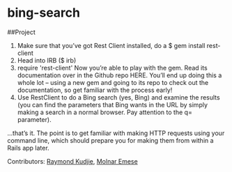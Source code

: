 # bing-search
##Project
1. Make sure that you’ve got Rest Client installed, do a $ gem install rest-client
2. Head into IRB ($ irb)
3. require 'rest-client'
    Now you’re able to play with the gem. Read its documentation over in the Github repo HERE. You’ll end up doing this a whole lot – using a new gem and going to its repo to check out the documentation, so get familiar with the process early!
4. Use RestClient to do a Bing search (yes, Bing) and examine the results (you can find the parameters that Bing wants in the URL by simply making a search in a normal browser. Pay attention to the q= parameter).

…that’s it. The point is to get familiar with making HTTP requests using your command line, which should prepare you for making them from within a Rails app later.


Contributors: [Raymond Kudjie](https://github.com/kudjieRaymond),
              [Molnar Emese](https://github.com/Mesi21)
